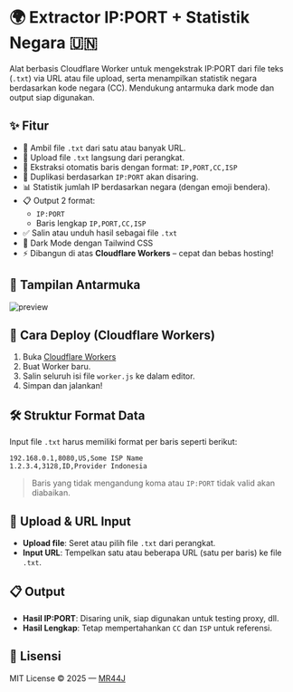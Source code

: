 # 🌍 Extractor IP:PORT + Statistik Negara 🇺🇳

Alat berbasis Cloudflare Worker untuk mengekstrak IP:PORT dari file teks (`.txt`) via URL atau file upload, serta menampilkan statistik negara berdasarkan kode negara (CC). Mendukung antarmuka dark mode dan output siap digunakan.

## ✨ Fitur

- 🔗 Ambil file `.txt` dari satu atau banyak URL.
- 📂 Upload file `.txt` langsung dari perangkat.
- 🧠 Ekstraksi otomatis baris dengan format: `IP,PORT,CC,ISP`
- 🚫 Duplikasi berdasarkan `IP:PORT` akan disaring.
- 📊 Statistik jumlah IP berdasarkan negara (dengan emoji bendera).
- 📋 Output 2 format:
  - `IP:PORT`
  - Baris lengkap `IP,PORT,CC,ISP`
- ✅ Salin atau unduh hasil sebagai file `.txt`
- 🌙 Dark Mode dengan Tailwind CSS
- ⚡ Dibangun di atas **Cloudflare Workers** – cepat dan bebas hosting!
## 📸 Tampilan Antarmuka

![preview]([https://user-images.githubusercontent.com/yourusername/yourimage.png](https://raw.githubusercontent.com/gopaybis/get-raw-proxy/refs/heads/main/Screenshot_2025-06-15-20-18-07-689_com.android.chrome.jpg))

## 🚀 Cara Deploy (Cloudflare Workers)

1. Buka [Cloudflare Workers](https://dash.cloudflare.com/)
2. Buat Worker baru.
3. Salin seluruh isi file `worker.js` ke dalam editor.
4. Simpan dan jalankan!

## 🛠 Struktur Format Data

Input file `.txt` harus memiliki format per baris seperti berikut:

```
192.168.0.1,8080,US,Some ISP Name
1.2.3.4,3128,ID,Provider Indonesia
```

> Baris yang tidak mengandung koma atau `IP:PORT` tidak valid akan diabaikan.

## 📂 Upload & URL Input

- **Upload file**: Seret atau pilih file `.txt` dari perangkat.
- **Input URL**: Tempelkan satu atau beberapa URL (satu per baris) ke file `.txt`.

## 📋 Output

- **Hasil IP:PORT**: Disaring unik, siap digunakan untuk testing proxy, dll.
- **Hasil Lengkap**: Tetap mempertahankan `CC` dan `ISP` untuk referensi.

## 📄 Lisensi

MIT License © 2025 — [MR44J](https://github.com/gopaybis)
